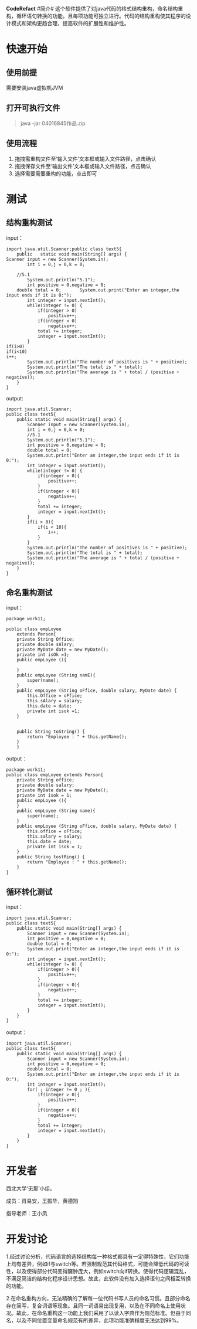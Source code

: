 **CodeRefact**
#简介#
这个软件提供了对java代码的格式结构重构，命名结构重构，循环语句转换的功能。且每项功能可独立进行。代码的结构重构使其程序的设计模式和架构更趋合理，提高软件的扩展性和维护性。
# 快速开始 #
## 使用前提 ##
需要安装java虚拟机JVM
## 打开可执行文件 ##
> java -jar 04016845作品.zip
## 使用流程 ##
1. 拖拽需重构文件至‘输入文件’文本框或输入文件路径，点击确认
2. 拖拽保存文件至‘输出文件’文本框或输入文件路径，点击确认
3. 选择需要需要重构的功能，点击即可
# 测试 #
## 结构重构测试 ##
input：

    import java.util.Scanner;public class text5{
    	public   static void main(String[] args) {
    Scanner input = new Scanner(System.in);
    		int i = 0,j = 0,k = 0;
    	
    	//5.1
    		System.out.println("5.1");
    		int positive = 0,negative = 0;
    	double total = 0;		System.out.print("Enter an integer,the input ends if it is 0:");
    		int integer = input.nextInt();
    		while(integer != 0) {
    			if(integer > 0)
    				positive++;
    			if(integer < 0)
    				negative++;
    			total += integer;
    			integer = input.nextInt();
    		}
    if(i>0)
    if(i<10)
    i++;
    		System.out.println("The number of positives is " + positive);
    		System.out.println("The total is " + total);
    		System.out.println("The average is " + total / (positive + negative));
    	}
    }
output:

    import java.util.Scanner;
    public class text5{
    	public static void main(String[] args) {
    		Scanner input = new Scanner(System.in);
    		int i = 0,j = 0,k = 0;
    		//5.1
    		System.out.println("5.1");
    		int positive = 0,negative = 0;
    		double total = 0;
    		System.out.print("Enter an integer,the input ends if it is 0:");
    		int integer = input.nextInt();
    		while(integer != 0) {
    			if(integer > 0){
    				positive++;
    			}
    			if(integer < 0){
    				negative++;
    			}
    			total += integer;
    			integer = input.nextInt();
    		}
    		if(i > 0){
    			if(i < 10){
    				i++;
    			}
    		}
    		System.out.println("The number of positives is " + positive);
    		System.out.println("The total is " + total);
    		System.out.println("The average is " + total / (positive + negative));
    	}
    }
## 命名重构测试 ##
input：

    package work11;
    
    public class empLoyee 
    	extends Person{
    	private String Office;
    	private double sAlary;
    	private MyDate date = new MyDate();
    	private int isOk =1;
    	public empLoyee (){
    		
    	}	
    	public empLoyee (String namE){
    		super(name);
    	}
    	public empLoyee (String oFfice, double salary, MyDate date) {
    		this.Office = oFfice;
    		this.sAlary = salary;
    		this.date = date;	
    		private int isok =1;
    	}
    	
    	
    	public String toString() {
    		return "Employee : " + this.getName();
    	}
        }
output：

    package work11;
    public class empLoyee extends Person{
    	private String office;
    	private double salary;
    	private MyDate date = new MyDate();
    	private int isok = 1;
    	public empLoyee (){
    	}
    	public empLoyee (String name){
    		super(name);
    	}
    	public empLoyee (String oFfice, double salary, MyDate date) {
    		this.office = oFfice;
    		this.salary = salary;
    		this.date = date;
    		private int isok = 1;
    	}
    	public String tostRing() {
    		return "Employee : " + this.getName();
    	}
    }
    
## 循环转化测试 ##
input：

    import java.util.Scanner;
    public class text5{
    	public static void main(String[] args) {
    		Scanner input = new Scanner(System.in);
    		int positive = 0,negative = 0;
    		double total = 0;
    		System.out.print("Enter an integer,the input ends if it is 0:");
    		int integer = input.nextInt();
    		while(integer != 0) {
    			if(integer > 0){
    				positive++;
    			}
    			if(integer < 0){
    				negative++;
    			}
    			total += integer;
    			integer = input.nextInt();
    		}
    	}
    }

output：

    import java.util.Scanner;
    public class text5{
    	public static void main(String[] args) {
    		Scanner input = new Scanner(System.in);
    		int positive = 0,negative = 0;
    		double total = 0;
    		System.out.print("Enter an integer,the input ends if it is 0:");
    		int integer = input.nextInt();
    		for( ; integer != 0 ; ){
    			if(integer > 0){
    				positive++;
    			}
    			if(integer < 0){
    				negative++;
    			}
    			total += integer;
    			integer = input.nextInt();
    		}
    	}
    }

# 开发者 #
西北大学‘无那’小组。

成员：肖易安，王振华，黄德翔

指导老师：王小凤

# 开发讨论 #
1.经过讨论分析，代码语言的选择结构每一种格式都具有一定得特殊性，它们功能上均有差异，例如if与switch等。若强制规范其代码格式，可能会降低代码的可读性，以及使得部分代码变得臃肿庞大，例如switch向if转换。使得代码逻辑混乱，不满足简洁的结构化程序设计思想。故此，此软件没有加入选择语句之间相互转换的功能。

2.在命名重构方向，无法精确的了解每一位代码书写人员的命名习惯。且部分命名存在简写，复合词语等现象。且同一词语易出现复用，以及在不同命名上使用状况。故此，在命名重构这一功能上我们采用了以读入字典作为规范标准。但由于同名，以及不同位置变量命名规范有所差异，此项功能准确程度无法达到99%。